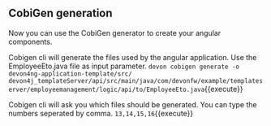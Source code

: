 ## CobiGen generation

Now you can use the CobiGen generator to create your angular components.

Cobigen cli will generate the files used by the angular application. Use the EmployeeEto.java file as input parameter.
`devon cobigen generate -o devon4ng-application-template/src/ devon4j_templateServer/api/src/main/java/com/devonfw/example/templateserver/employeemanagement/logic/api/to/EmployeeEto.java`{{execute}}

Cobigen cli will ask you which files should be generated. You can type the numbers seperated by comma.
`13,14,15,16`{{execute}}